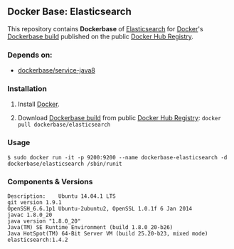 ## Docker Base: Elasticsearch


This repository contains **Dockerbase** of [Elasticsearch](http://www.elasticsearch.org/) for [Docker](https://www.docker.com/)'s [Dockerbase build](https://registry.hub.docker.com/u/dockerbase/elasticsearch/) published on the public [Docker Hub Registry](https://registry.hub.docker.com/).


### Depends on:

* [dockerbase/service-java8](https://registry.hub.docker.com/u/dockerbase/service-java8)


### Installation

1. Install [Docker](https://docs.docker.com/installation/).

2. Download [Dockerbase build](https://registry.hub.docker.com/u/dockerbase/elasticsearch/) from public [Docker Hub Registry](https://registry.hub.docker.com/): `docker pull dockerbase/elasticsearch`


### Usage

    $ sudo docker run -it -p 9200:9200 --name dockerbase-elasticsearch -d dockerbase/elasticsearch /sbin/runit

### Components & Versions

    Description:	Ubuntu 14.04.1 LTS
    git version 1.9.1
    OpenSSH_6.6.1p1 Ubuntu-2ubuntu2, OpenSSL 1.0.1f 6 Jan 2014
    javac 1.8.0_20
    java version "1.8.0_20"
    Java(TM) SE Runtime Environment (build 1.8.0_20-b26)
    Java HotSpot(TM) 64-Bit Server VM (build 25.20-b23, mixed mode)
    elasticsearch:1.4.2
